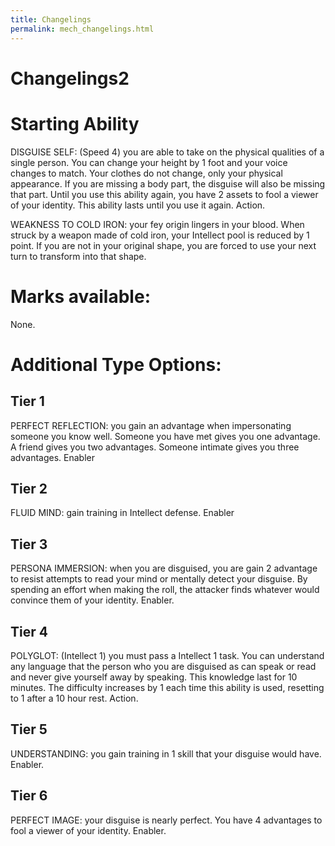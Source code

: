 ```yaml
---
title: Changelings
permalink: mech_changelings.html
---
```


# Changelings2

# Starting Ability  
DISGUISE SELF: (Speed 4) you are able to take on the physical qualities of a single person. You can change your height by 1 foot and your voice changes to match. Your clothes do not change, only your physical appearance. If you are missing a body part, the disguise will also be missing that part. Until you use this ability again, you have 2 assets to fool a viewer of your identity. This ability lasts until you use it again. Action.

WEAKNESS TO COLD IRON: your fey origin lingers in your blood. When struck by a weapon made of cold iron, your Intellect pool is reduced by 1 point. If you are not in your original shape, you are forced to use your next turn to transform into that shape.

# Marks available:
None.

# Additional Type Options:
## Tier 1
PERFECT REFLECTION: you gain an advantage when impersonating someone you know well. Someone you have met gives you one advantage. A friend gives you two advantages. Someone intimate gives you three advantages. Enabler

## Tier 2
FLUID MIND: gain training in Intellect defense. Enabler

## Tier 3
PERSONA IMMERSION: when you are disguised, you are gain 2 advantage to resist attempts to read your mind or mentally detect your disguise. By spending an effort when making the roll, the attacker finds whatever would convince them of your identity. Enabler.

## Tier 4
POLYGLOT: (Intellect 1) you must pass a Intellect 1 task. You can understand any language that the person who you are disguised as can speak or read and never give yourself away by speaking. This knowledge last for 10 minutes. The difficulty increases by 1 each time this ability is used, resetting to 1 after a 10 hour rest. Action.

## Tier 5
UNDERSTANDING: you gain training in 1 skill that your disguise would have. Enabler. 

## Tier 6
PERFECT IMAGE: your disguise is nearly perfect. You have 4 advantages to fool a viewer of your identity. Enabler.